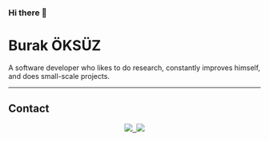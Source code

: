 ### Hi there 👋
<h1>Burak ÖKSÜZ</h1>
<p style="font-size: xxl;">A software developer who likes to do research, constantly improves himself, and does small-scale projects.</p>
<hr>
<h2>Contact</h2>
<div align="center">
    <a href="https://discord.com/users/987659313935953950" target="_blank"><img src="https://shields.io/badge/Discord-111111.svg?&style=for-the-badge&logo=discord"</a>&nbsp;
    <a href="mailto:arwell@duck.com"><img src="https://shields.io/badge/MAIL-ffa136.svg?&style=for-the-badge&logo=gmail"/></a>
</div>
<p></p>
